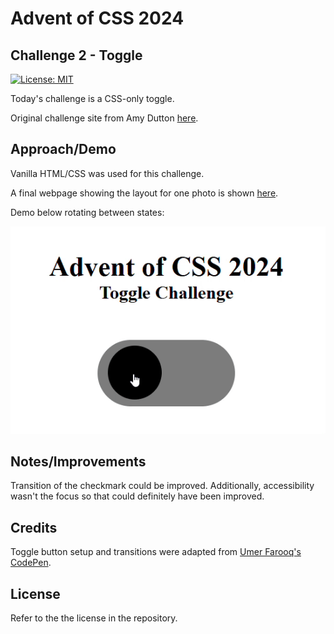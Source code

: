 # Advent of CSS 2024

## Challenge 2 - Toggle

[![License: MIT](https://img.shields.io/badge/License-MIT-yellow.svg)](https://opensource.org/licenses/MIT)

Today's challenge is a CSS-only toggle. 

Original challenge site from Amy Dutton [here](https://www.adventofcss.com/).

## Approach/Demo

Vanilla HTML/CSS was used for this challenge.

A final webpage showing the layout for one photo is shown [here](https://myrojoylee.github.io/aoc-2024-challenge-2/).

Demo below rotating between states:

![Demo](assets/advent-2024-day2.gif)

## Notes/Improvements

Transition of the checkmark could be improved. Additionally, accessibility wasn't the focus so that could definitely have been improved.

## Credits

Toggle button setup and transitions were adapted from [Umer Farooq's CodePen](https://codepen.io/Umer_Farooq/pen/eYJgKGN).

## License

Refer to the the license in the repository.
